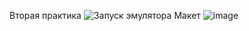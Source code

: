 Вторая практика
![Запуск эмулятора](https://github.com/user-attachments/assets/c438ba2e-908e-4805-959b-7a4d62bdc60b)
Макет
![image](https://github.com/user-attachments/assets/52b71a79-71dc-4345-9f5a-0623136a9211)

